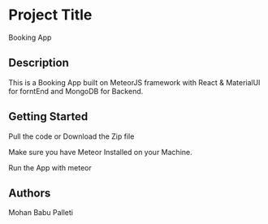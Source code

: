 # Project Title
Booking App
## Description

This is a Booking App built on MeteorJS framework with React & MaterialUI for forntEnd and MongoDB for Backend.



## Getting Started

Pull the code or Download the Zip file

Make sure you have Meteor Installed on your Machine. 

Run the App with meteor




## Authors

Mohan Babu Palleti
